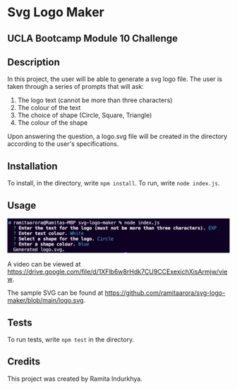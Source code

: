# Svg Logo Maker

## UCLA Bootcamp Module 10 Challenge

## Description

In this project, the user will be able to generate a svg logo file. The user is taken through a series of prompts that will ask:
1. The logo text (cannot be more than three characters)
2. The colour of the text
3. The choice of shape (Circle, Square, Triangle)
4. The colour of the shape

Upon answering the question, a logo.svg file will be created in the directory according to the user's specifications.

## Installation

To install, in the directory, write `npm install`.
To run, write `node index.js`.

## Usage

<img src="./assets/images/svg-screenshot.png" alt="screenshot"/>

A video can be viewed at https://drive.google.com/file/d/1XFlb6w8rHdk7CU9CCExexichXisArmjw/view.

The sample SVG can be found at https://github.com/ramitaarora/svg-logo-maker/blob/main/logo.svg.

## Tests

To run tests, write `npm test` in the directory.

## Credits

This project was created by Ramita Indurkhya.